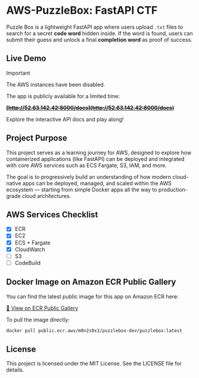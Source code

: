 # AWS-PuzzleBox: FastAPI CTF

Puzzle Box is a lightweight FastAPI app where users upload `.txt` files to search for a secret **code word** hidden inside. If the word is found, users can submit their guess and unlock a final **completion word** as proof of success.

## Live Demo

> [!IMPORTANT]
> The AWS instances have been disabled.

The app is publicly available for a limited time:

~~**[http://52.63.142.42:8000/docs](http://52.63.142.42:8000/docs)**~~

Explore the interactive API docs and play along!

## Project Purpose
This project serves as a learning journey for AWS, designed to explore how containerized applications (like FastAPI) can be deployed and integrated with core AWS services such as ECS Fargate, S3, IAM, and more.

The goal is to progressively build an understanding of how modern cloud-native apps can be deployed, managed, and scaled within the AWS ecosystem — starting from simple Docker apps all the way to production-grade cloud architectures.

## AWS Services Checklist

- [x]	ECR
- [x]	EC2
- [x]	ECS + Fargate
- [x] CloudWatch
- [ ]	S3
- [ ]	CodeBuild

## Docker Image on Amazon ECR Public Gallery

You can find the latest public image for this app on Amazon ECR here:

[📁 View on ECR Public Gallery](https://gallery.ecr.aws/m0n2s0x1/puzzlebox-dev/puzzlebox)

To pull the image directly:
```bash
docker pull public.ecr.aws/m0n2s0x1/puzzlebox-dev/puzzlebox:latest
```

## License

This project is licensed under the MIT License. See the LICENSE file for details.
